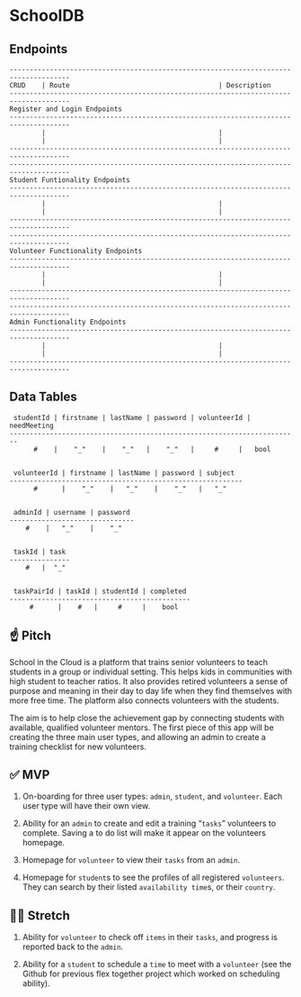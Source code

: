 # SchoolDB

## Endpoints

```
-------------------------------------------------------------------------------------
CRUD    | Route                                     | Description
-------------------------------------------------------------------------------------
Register and Login Endpoints
-------------------------------------------------------------------------------------
        |                                           |
        |                                           |
-------------------------------------------------------------------------------------
-------------------------------------------------------------------------------------
Student Funtionality Endpoints
-------------------------------------------------------------------------------------
        |                                           |
        |                                           |
-------------------------------------------------------------------------------------
-------------------------------------------------------------------------------------
Volunteer Functionality Endpoints
-------------------------------------------------------------------------------------
        |                                           |
        |                                           |
-------------------------------------------------------------------------------------
-------------------------------------------------------------------------------------
Admin Functionality Endpoints
-------------------------------------------------------------------------------------
        |                                           |
        |                                           |
-------------------------------------------------------------------------------------
```

## Data Tables

```
 studentId | firstname | lastName | password | volunteerId | needMeeting
------------------------------------------------------------------------
      #    |    "_"    |    "_"   |    "_"   |     #     |   bool


 volunteerId | firstname | lastName | password | subject
----------------------------------------------------------
      #      |    "_"    |   "_"    |    "_"   |   "_"


 adminId | username | password
-------------------------------
    #    |   "_"    |    "_"


 taskId | task
---------------
    #   |  "_"


 taskPairId | taskId | studentId | completed
---------------------------------------------
     #      |    #   |     #     |    bool

```

## ☝️ **Pitch**

School in the Cloud is a platform that trains senior volunteers to teach students in a group or individual setting. This helps kids in communities with high student to teacher ratios. It also provides retired volunteers a sense of purpose and meaning in their day to day life when they find themselves with more free time. The platform also connects volunteers with the students. 

The aim is to help close the achievement gap by connecting students with available, qualified volunteer mentors. The first piece of this app will be creating the three main user types, and allowing an admin to create a training checklist for new volunteers.

## ✅  **MVP**

1. On-boarding for three user types: `admin`, `student`, and `volunteer`. Each user type will have their own view.

2. Ability for an `admin` to create and edit a training “`tasks`” volunteers to complete. Saving a to do list will make it appear on the volunteers homepage.

3. Homepage for `volunteer` to view their `tasks` from an `admin`.

4. Homepage for `student`s to see the profiles of all registered `volunteers`. They can search by their listed `availability time`s, or their `country`.

## 🏃‍♀️ **Stretch**

1. Ability for `volunteer` to check off `items` in their `tasks`, and progress is reported back to the `admin`.

2. Ability for a `student` to schedule a `time` to meet with a `volunteer` (see the Github for previous flex together project which worked on scheduling ability).